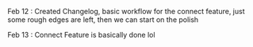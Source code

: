 Feb 12 : Created Changelog, basic workflow for the connect feature, just some rough edges are left, then we can start on the polish

Feb 13 : Connect Feature is basically done lol